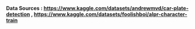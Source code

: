 **Data Sources : https://www.kaggle.com/datasets/andrewmvd/car-plate-detection , https://www.kaggle.com/datasets/foolishboi/alpr-character-train** 
